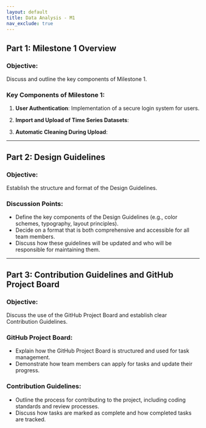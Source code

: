 ```yaml
---
layout: default
title: Data Analysis - M1
nav_exclude: true
---
```


## Part 1: Milestone 1 Overview

### Objective:

Discuss and outline the key components of Milestone 1.

### Key Components of Milestone 1:

1.  **User Authentication**: Implementation of a secure login system for users.

2.  **Import and Upload of Time Series Datasets**:

3.  **Automatic Cleaning During Upload**:



----------

## Part 2: Design Guidelines

### Objective:

Establish the structure and format of the Design Guidelines.

### Discussion Points:

-   Define the key components of the Design Guidelines (e.g., color schemes, typography, layout principles).
-   Decide on a format that is both comprehensive and accessible for all team members.
-   Discuss how these guidelines will be updated and who will be responsible for maintaining them.


----------

## Part 3: Contribution Guidelines and GitHub Project Board

### Objective:

Discuss the use of the GitHub Project Board and establish clear Contribution Guidelines.

### GitHub Project Board:

-   Explain how the GitHub Project Board is structured and used for task management.
-   Demonstrate how team members can apply for tasks and update their progress.

### Contribution Guidelines:

-   Outline the process for contributing to the project, including coding standards and review processes.
-   Discuss how tasks are marked as complete and how completed tasks are tracked.
